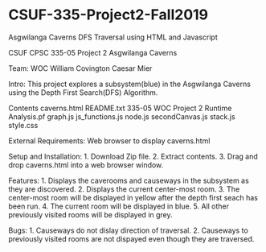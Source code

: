 # CSUF-335-Project2-Fall2019
Asgwilanga Caverns DFS Traversal using HTML and Javascript

CSUF CPSC 335-05 Project 2 Asgwilanga Caverns

Team: WOC
William Covington
Caesar Mier

Intro:
	This project explores a subsystem(blue) in the Asgwilanga Caverns using the Depth First Search(DFS) Algorithm. 

Contents
	caverns.html
	README.txt
	335-05 WOC Project 2 Runtime Analysis.pf
	graph.js
	js_functions.js
	node.js
	secondCanvas.js
	stack.js
	style.css

External Requirements:
	Web browser to display caverns.html

Setup and Installation:
	1. Download Zip file.
	2. Extract contents.
	3. Drag and drop caverns.html into a web browser window.

Features:
	1. Displays the caverooms and causeways in the subsystem as they are discovered.
	2. Displays the current center-most room.
	3. The center-most room will be displayed in yellow after the depth first seach has been run.
	4. The current room will be displayed in blue.
	5. All other previously visited rooms will be displayed in grey.

Bugs:
	1. Causeways do not dislay direction of traversal.
	2. Causeways to previously visited rooms are not dispayed even though they are traversed. 

